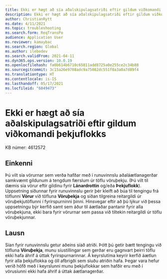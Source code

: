 ```yaml
---
title: Ekki er hægt að sía aðalskipulagsatriði eftir gildum viðkomandi þekjuflokks
description: Ekki er hægt að sía aðalskipulagsatriði eftir gildum viðkomandi þekjuflokks.
author: ChristianRytt
ms.date: 4/11/2021
ms.topic: troubleshooting
ms.search.form: ReqTransPo
audience: Application User
ms.reviewer: kamaybac
ms.search.region: Global
ms.author: ilebedev
ms.search.validFrom: 2021-04-11
ms.dyn365.ops.version: 10.0.19
ms.openlocfilehash: fa0b614b6710c65811add8725a0e255ce2c34b88
ms.sourcegitcommit: 3c15a26e9708adc9a75082dc551f0a3a0a7d89f4
ms.translationtype: HT
ms.contentlocale: is-IS
ms.lasthandoff: 05/17/2021
ms.locfileid: "6049473"
---
```

# <a name="you-cant-filter-master-planning-items-by-their-related-coverage-group-values"></a>Ekki er hægt að sía aðalskipulagsatriði eftir gildum viðkomandi þekjuflokks

KB númer: 4612572

## <a name="symptoms"></a>Einkenni

Þú vilt sía vörurnar sem verða hafðar með í runuvinnslu aðaláætlanagerðar samkvæmt gildunum á tengdum færslum úr töflu vöruþekju. (Þú vilt til dæmis sía vörur eftir gildinu fyrir **Lánardrottin** og/eða **Þekjuflokk**). Uppsetning síðunnar fyrir runuvinnslu gerir þér kleift að búa til tengingu frá töflunni **Vörur** við töfluna **Vöruþekja** og síðan tilgreina reitargildi úr vöruþekjutöflunni í fyrirspurninni þinni. Hinsvegar eftir að þú lýkur við þessa uppsetningu býr kerfið samt sem áður til áætlaðar pantanir fyrir alla vöruþekjuna, ekki bara fyrir vörurnar sem passa við tiltekin reitargildi úr töflu vöruþekjunnar.

## <a name="resolution"></a>Lausn

Sían fyrir runuvinnslu getur aðeins síað atriði. Þótt þú getir bætt tengingu við töfluna **Vöruþekja**, munu síustillingar sem gerðar eru gagnvart þeirri töflu ekki hafa áhrif á úttak fyrirspurnarinnar. Á keyrslutíma keyrir kerfið áætlun fyrir alla þekjuflokka og öll afbrigði sem síuðu atriðin hafa. Þegar vara hefur verið höfð með í keyrslunni munu þekjuflokkar sem hafðir eru með í vörusíunni ekki hafa áhrif á úttak áætlanagerðar.
